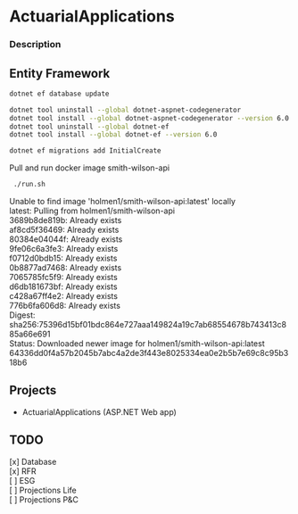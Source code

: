 # ActuarialApplications

### Description


## Entity Framework


```bash
dotnet ef database update
```

```bash
dotnet tool uninstall --global dotnet-aspnet-codegenerator
dotnet tool install --global dotnet-aspnet-codegenerator --version 6.0
dotnet tool uninstall --global dotnet-ef
dotnet tool install --global dotnet-ef --version 6.0
```

```bash
dotnet ef migrations add InitialCreate  
```

Pull and run docker image smith-wilson-api
```bash
 ./run.sh
```
Unable to find image 'holmen1/smith-wilson-api:latest' locally  
latest: Pulling from holmen1/smith-wilson-api  
3689b8de819b: Already exists  
af8cd5f36469: Already exists   
80384e04044f: Already exists   
9fe06c6a3fe3: Already exists   
f0712d0bdb15: Already exists   
0b8877ad7468: Already exists   
7065785fc5f9: Already exists   
d6db181673bf: Already exists   
c428a67ff4e2: Already exists   
776b6fa606d8: Already exists   
Digest: sha256:75396d15bf01bdc864e727aaa149824a19c7ab68554678b743413c885a66e691  
Status: Downloaded newer image for holmen1/smith-wilson-api:latest  
64336dd0f4a57b2045b7abc4a2de3f443e8025334ea0e2b5b7e69c8c95b318b6  


## Projects

* ActuarialApplications (ASP.NET Web app)


## TODO
[x] Database  
[x] RFR  
[ ] ESG  
[ ] Projections Life    
[ ] Projections P&C
